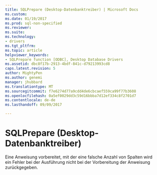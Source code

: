 ```yaml
---
title: SQLPrepare (Desktop-Datenbanktreiber) | Microsoft Docs
ms.custom: 
ms.date: 01/19/2017
ms.prod: sql-non-specified
ms.reviewer: 
ms.suite: 
ms.technology:
- drivers
ms.tgt_pltfrm: 
ms.topic: article
helpviewer_keywords:
- SQLPrepare function [ODBC], Desktop Database Drivers
ms.assetid: dbc8f17b-2913-4bdf-841c-d79213993cd8
caps.latest.revision: 5
author: MightyPen
ms.author: genemi
manager: jhubbard
ms.translationtype: MT
ms.sourcegitcommit: f7e6274d77a9cdd4de6cbcaef559ca99f77b3608
ms.openlocfilehash: 0a5ef0029dd3c59d16bbba7d12ef334c8f2701d7
ms.contentlocale: de-de
ms.lasthandoff: 09/09/2017

---
```

# <a name="sqlprepare-desktop-database-drivers"></a>SQLPrepare (Desktop-Datenbanktreiber)
Eine Anweisung vorbereitet, mit der eine falsche Anzahl von Spalten wird ein Fehler bei der Ausführung nicht bei der Vorbereitung der Anweisung zurückgegeben.
